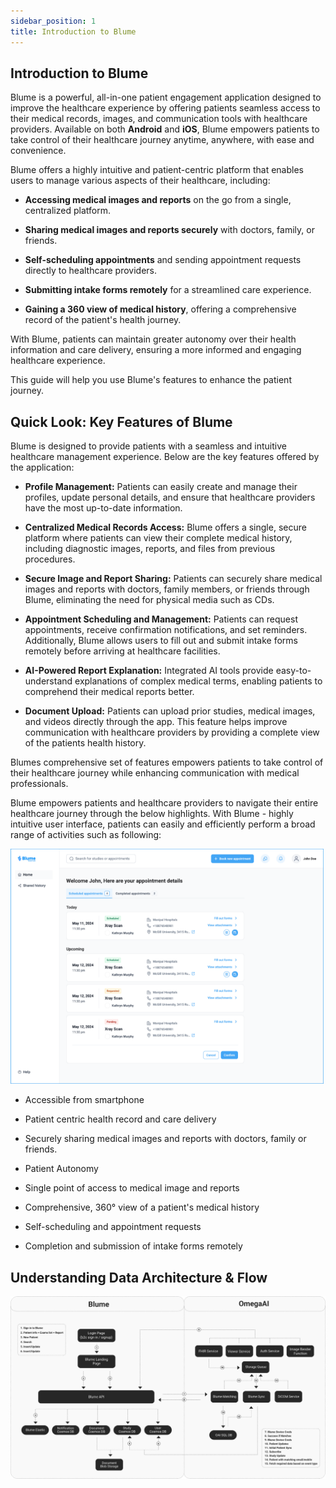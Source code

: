 ```yaml
---
sidebar_position: 1
title: Introduction to Blume
---
```

## Introduction to Blume

Blume is a powerful, all-in-one patient engagement application designed
to improve the healthcare experience by offering patients seamless
access to their medical records, images, and communication tools with
healthcare providers. Available on both **Android** and **iOS**, Blume
empowers patients to take control of their healthcare journey anytime,
anywhere, with ease and convenience.

Blume offers a highly intuitive and patient-centric platform that
enables users to manage various aspects of their healthcare, including:

- **Accessing medical images and reports** on the go from a single,
  centralized platform.

- **Sharing medical images and reports securely** with doctors, family,
  or friends.

- **Self-scheduling appointments** and sending appointment requests
  directly to healthcare providers.

- **Submitting intake forms remotely** for a streamlined care
  experience.

- **Gaining a 360 view of medical history**, offering a comprehensive
  record of the patient's health journey.

With Blume, patients can maintain greater autonomy over their health
information and care delivery, ensuring a more informed and engaging
healthcare experience.

This guide will help you use Blume's features to enhance the patient
journey.

## Quick Look: Key Features of Blume

Blume is designed to provide patients with a seamless and intuitive
healthcare management experience. Below are the key features offered by
the application:

- **Profile Management:**
  Patients can easily create and manage their profiles, update personal
  details, and ensure that healthcare providers have the most up-to-date
  information.

- **Centralized Medical Records Access:**
  Blume offers a single, secure platform where patients can view their
  complete medical history, including diagnostic images, reports, and
  files from previous procedures.

- **Secure Image and Report Sharing:**
  Patients can securely share medical images and reports with doctors,
  family members, or friends through Blume, eliminating the need for
  physical media such as CDs.

- **Appointment Scheduling and Management:**
  Patients can request appointments, receive confirmation notifications,
  and set reminders. Additionally, Blume allows users to fill out and
  submit intake forms remotely before arriving at healthcare facilities.

- **AI-Powered Report Explanation:**
  Integrated AI tools provide easy-to-understand explanations of complex
  medical terms, enabling patients to comprehend their medical reports
  better.

- **Document Upload:**
  Patients can upload prior studies, medical images, and videos directly
  through the app. This feature helps improve communication with
  healthcare providers by providing a complete view of the patients
  health history.

Blumes comprehensive set of features empowers patients to take control
of their healthcare journey while enhancing communication with medical
professionals.

Blume empowers patients and healthcare providers to navigate their
entire healthcare journey through the below highlights. With Blume -
highly intuitive user interface, patients can easily and efficiently
perform a broad range of activities such as following:

![What is Blume](./Images/What1.png)

- Accessible from smartphone

- Patient centric health record and care delivery

- Securely sharing medical images and reports with doctors, family or
  friends.

- Patient Autonomy

- Single point of access to medical image and reports

- Comprehensive, 360° view of a patient's medical history

- Self-scheduling and appointment requests

- Completion and submission of intake forms remotely

## Understanding Data Architecture & Flow

![IWhat is Blume](./Images/What2.png)
